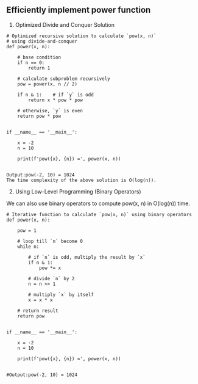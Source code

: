 ## Efficiently implement power function
1. Optimized Divide and Conquer Solution
```
# Optimized recursive solution to calculate `pow(x, n)`
# using divide-and-conquer
def power(x, n):
 
    # base condition
    if n == 0:
        return 1
 
    # calculate subproblem recursively
    pow = power(x, n // 2)
 
    if n & 1:    # if `y` is odd
        return x * pow * pow
 
    # otherwise, `y` is even
    return pow * pow
 
 
if __name__ == '__main__':
 
    x = -2
    n = 10
 
    print(f'pow({x}, {n}) =', power(x, n))
 

Output:pow(-2, 10) = 1024
The time complexity of the above solution is O(log(n)).
```
2. Using Low-Level Programming (Binary Operators)

We can also use binary operators to compute pow(x, n) in O(log(n)) time.

```
# Iterative function to calculate `pow(x, n)` using binary operators
def power(x, n):
 
    pow = 1
 
    # loop till `n` become 0
    while n:
 
        # if `n` is odd, multiply the result by `x`
        if n & 1:
            pow *= x
 
        # divide `n` by 2
        n = n >> 1
 
        # multiply `x` by itself
        x = x * x
 
    # return result
    return pow
 
 
if __name__ == '__main__':
 
    x = -2
    n = 10
 
    print(f'pow({x}, {n}) =', power(x, n))
 

#Output:pow(-2, 10) = 1024
```